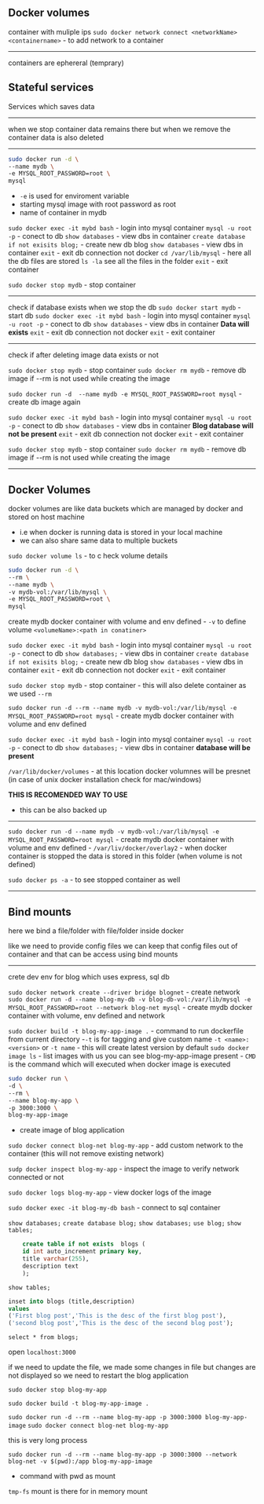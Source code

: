 ## Docker volumes

container with muliple ips
`sudo docker network connect <networkName> <containername>` - to add network to a container

---
containers are ephereral (temprary)


## Stateful services

Services which saves data 

--- 
when we stop container data remains there but when we remove the container data is also deleted


---
```bash
sudo docker run -d \
--name mydb \
-e MYSQL_ROOT_PASSWORD=root \
mysql
```
 - `-e` is used for enviroment variable
 - starting mysql image with root password as root
 - name of container in mydb

`sudo docker exec -it mybd bash` - login into mysql container
    `mysql -u root -p` - conect to db 
    `show databases` - view dbs in container
    `create database if not exisits blog;` - create new db blog
    `show databases` - view dbs in container
    `exit` - exit db connection not docker
    `cd /var/lib/mysql` - here all the db files are stored 
    `ls -la` see all the files in the folder
    `exit` - exit container

`sudo docker stop mydb` - stop container

--- 
check if database exists when we stop the db
`sudo docker start mydb` - start db 
`sudo docker exec -it mybd bash` - login into mysql container
    `mysql -u root -p` - conect to db 
    `show databases` - view dbs in container 
    **Data will exists**
    `exit` - exit db connection not docker
    `exit` - exit container

---

check if after deleting image data exists or not 

`sudo docker stop mydb` - stop container
`sudo docker rm mydb` - remove db image if --rm is not used while creating the image


`sudo docker run -d  --name mydb -e MYSQL_ROOT_PASSWORD=root mysql` - create db image again

`sudo docker exec -it mybd bash` - login into mysql container
    `mysql -u root -p` - conect to db 
    `show databases` - view dbs in container 
    **Blog database will not be present**
    `exit` - exit db connection not docker
    `exit` - exit container

`sudo docker stop mydb` - stop container
`sudo docker rm mydb` - remove db image if --rm is not used while creating the image


----

## Docker Volumes

docker volumes are like data buckets which are managed by docker and stored on host machine
- i.e when docker is running data is stored in your local machine 
- we can also share same data to multiple buckets 


`sudo docker volume ls` - to c heck volume details

```bash
sudo docker run -d \
--rm \
--name mydb \
-v mydb-vol:/var/lib/mysql \
-e MYSQL_ROOT_PASSWORD=root \
mysql
```
create mydb docker container with volume and env defined
    - `-v` to define volume `<volumeName>:<path in conatiner>`


`sudo docker exec -it mybd bash` - login into mysql container
    `mysql -u root -p` - conect to db 
    `show databases;` - view dbs in container
    `create database if not exisits blog;` - create new db blog
    `show databases` - view dbs in container
    `exit` - exit db connection not docker
    `exit` - exit container

`sudo docker stop mydb` - stop container - this will also delete container as we used `--rm`


`sudo docker run -d --rm --name mydb -v mydb-vol:/var/lib/mysql -e MYSQL_ROOT_PASSWORD=root mysql` 
    - create mydb docker container with volume and env defined


`sudo docker exec -it mybd bash` - login into mysql container
    `mysql -u root -p` - conect to db 
    `show databases;` - view dbs in container
    **database will be present**


`/var/lib/docker/volumes` - at this location docker volumnes will be presnet (in case of unix docker installation check for mac/windows)

**THIS IS RECOMENDED WAY TO USE**

- this can be also backed up


---
`sudo docker run -d --name mydb -v mydb-vol:/var/lib/mysql -e MYSQL_ROOT_PASSWORD=root mysql` 
    - create mydb docker container with volume and env defined
    - `/var/liv/docker/overlay2` - when docker container is stopped the data is stored in this folder (when volume is not defined)

`sudo docker ps -a` - to see stopped container as well


---

## Bind mounts

here we bind a file/folder with file/folder inside docker

like we need to provide config files we can keep that config files out of container and that can be access using bind mounts 





---
crete dev env for blog which uses express, sql db 

`sudo docker network create --driver bridge blognet` - create network
`sudo docker run -d --name blog-my-db -v blog-db-vol:/var/lib/mysql -e MYSQL_ROOT_PASSWORD=root --network blog-net mysql` 
    - create mydb docker container with volume, env defined and network

`sudo docker build -t blog-my-app-image .`
    - command to run dockerfile from current directory
    -`-t` is for tagging and give custom name `-t <name>:<version>` or `-t name` - this will create latest version by default
    `sudo docker image ls` - list images with us you can see blog-my-app-image present
    - `CMD` is the command which will executed when docker image is executed


```bash
sudo docker run \
-d \
--rm \
--name blog-my-app \
-p 3000:3000 \
blog-my-app-image
```
- create image of blog application

`sudo docker connect blog-net blog-my-app` - add custom network to the container (this will not remove existing network)


`sudp docker inspect blog-my-app` - inspect the image to verify network connected or not 

`sudo docker logs blog-my-app` - view docker logs of the image

`sudo docker exec -it blog-my-db bash` - connect to sql container
    
`show databases;`
`create database blog;`
`show databases;`
`use blog;`
`show tables;`
```sql
    create table if not exists  blogs (
    id int auto_increment primary key,
    title varchar(255),
    description text
    );
```
`show tables;`
```sql
inset into blogs (title,description)
values
('First blog post','This is the desc of the first blog post'),
('second blog post','This is the desc of the second blog post');
```
`select * from blogs;`

open `localhost:3000`

if we need to update the file, we made some changes in file but changes are not displayed so we need to restart the blog application

`sudo docker stop blog-my-app`

`sudo docker build -t blog-my-app-image .`

`sudo docker run -d --rm --name blog-my-app -p 3000:3000 blog-my-app-image`
`sudo docker connect blog-net blog-my-app`

this is very long process


`sudo docker run -d --rm --name blog-my-app -p 3000:3000 --network blog-net -v $(pwd):/app blog-my-app-image`
- command with pwd as mount
  
`tmp-fs` mount is there for in memory mount





























